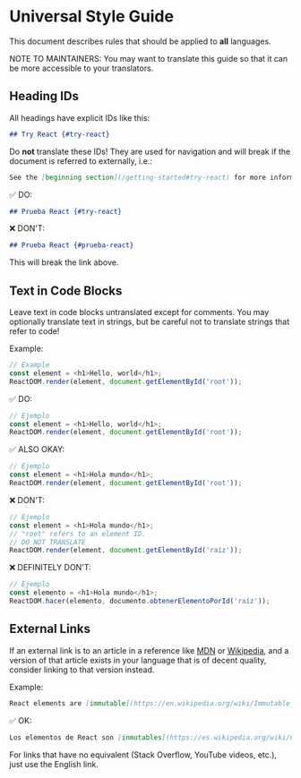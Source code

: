 # Universal Style Guide

This document describes rules that should be applied to **all** languages.

NOTE TO MAINTAINERS: You may want to translate this guide so that it can be more accessible to your translators.

## Heading IDs

All headings have explicit IDs like this:

```md
## Try React {#try-react}
```

Do **not** translate these IDs! They are used for navigation and will break if the document is referred to externally, i.e.:

```md
See the [beginning section](/getting-started#try-react) for more information.
```

✅ DO:

```md
## Prueba React {#try-react}
```

❌ DON'T:

```md
## Prueba React {#prueba-react}
```

This will break the link above.

## Text in Code Blocks

Leave text in code blocks untranslated except for comments. You may optionally translate text in strings, but be careful not to translate strings that refer to code!

Example:
```js
// Example
const element = <h1>Hello, world</h1>;
ReactDOM.render(element, document.getElementById('root'));
```

✅ DO:

```js
// Ejemplo
const element = <h1>Hello, world</h1>;
ReactDOM.render(element, document.getElementById('root'));
```

✅ ALSO OKAY:

```js
// Ejemplo
const element = <h1>Hola mundo</h1>;
ReactDOM.render(element, document.getElementById('root'));
```

❌ DON'T:

```js
// Ejemplo
const element = <h1>Hola mundo</h1>;
// "root" refers to an element ID.
// DO NOT TRANSLATE
ReactDOM.render(element, document.getElementById('raíz'));
```

❌ DEFINITELY DON'T:

```js
// Ejemplo
const elemento = <h1>Hola mundo</h1>;
ReactDOM.hacer(elemento, documento.obtenerElementoPorId('raíz'));
```

## External Links

If an external link is to an article in a reference like [MDN] or [Wikipedia], and a version of that article exists in your language that is of decent quality, consider linking to that version instead.

[MDN]: https://developer.mozilla.org/en-US/
[Wikipedia]: https://en.wikipedia.org/wiki/Main_Page

Example:

```md
React elements are [immutable](https://en.wikipedia.org/wiki/Immutable_object).
```

✅ OK:

```md
Los elementos de React son [inmutables](https://es.wikipedia.org/wiki/Objeto_inmutable).
```

For links that have no equivalent (Stack Overflow, YouTube videos, etc.), just use the English link.